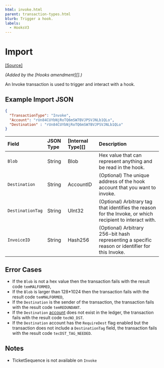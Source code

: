 ```yaml
---
html: invoke.html
parent: transaction-types.html
blurb: Trigger a hook.
labels:
  - HooksV3
---
```

# Import
[[Source]](https://github.com/ripple/rippled/blob/master/src/ripple/app/tx/impl/Invoke.cpp "Source")

_(Added by the [Hooks amendment][].)_

An Invoke transaction is used to trigger and interact with a hook.

## Example Import JSON

```json
{
  "TransactionType": "Invoke",
  "Account": "rUn84CUYbNjRoTQ6mSW7BVJPSVJNLb1QLo",
  "Destination" : "rUn84CUYbNjRoTQ6mSW7BVJPSVJNLb1QLo"
}
```


| Field            | JSON Type           | [Internal Type][] | Description     |
|:-----------------|:--------------------|:------------------|:----------------|
| `Blob`           | String              | Blob              | Hex value that can represent anything and be read in the hook. |
| `Destination`    | String              | AccountID         | (Optional) The unique address of the hook account that you want to invoke. |
| `DestinationTag` | String              | UInt32            | (Optional) Arbitrary tag that identifies the reason for the Invoke, or which recipient to interact with. |
| `InvoiceID`      | String              | Hash256           | (Optional) Arbitrary 256-bit hash representing a specific reason or identifier for this Invoke. |

## Error Cases

- If the `Blob` is not a hex value then the transaction fails with the result code `temMALFORMED`,
- If the `Blob` is larger than 128*1024 then the transaction fails with the result code `temMALFORMED`,
- If the `Destination` is the sender of the transaction, the transaction fails with the result code `temREDUNDANT`.
- If the `Destination` [account](accounts.html) does not exist in the ledger, the transaction fails with the result code `tecNO_DST`.
- If the `Destination` account has the `RequireDest` flag enabled but the transaction does not include a `DestinationTag` field, the transaction fails with the result code `tecDST_TAG_NEEDED`.

## Notes

- TicketSequence is not available on `Invoke`